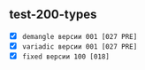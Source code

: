 
test-200-types
---
  - [x] `demangle версии 001 [027 PRE]`  
  - [x] `variadic версии 001 [027 PRE]`  
  - [x] `fixed версии 100 [018]`  

<br />
<br />




